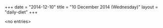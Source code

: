 +++
date = "2014-12-10"
title = "10 December 2014 (Wednesday)"
layout = "daily-diet"
+++


\<no entries\>

